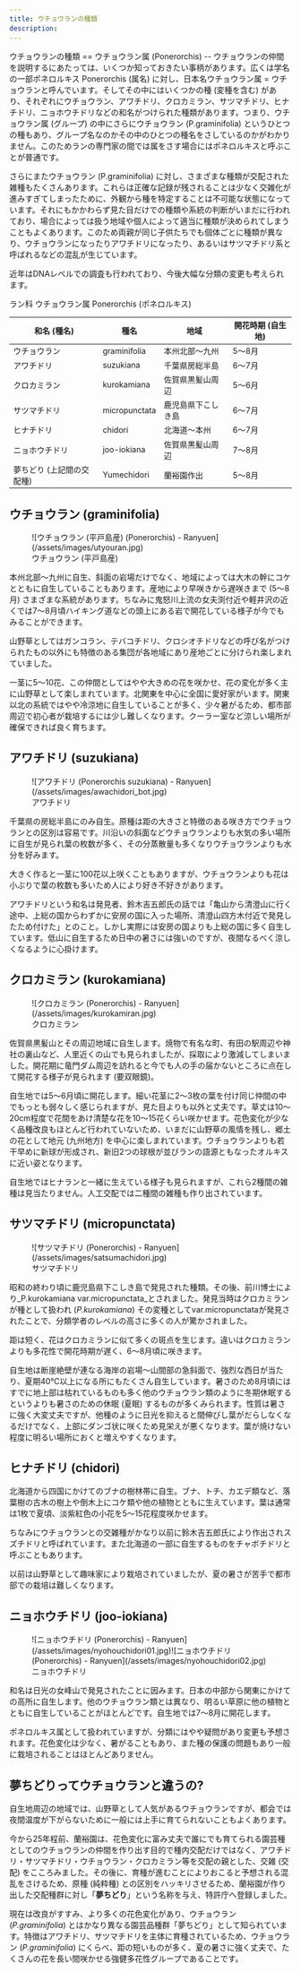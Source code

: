 ```yaml
---
title: ウチョウランの種類
description:
---
```

<link rel="stylesheet" href="/assets/stylesheets/ponerorchis.css" />
ウチョウランの種類
==
ウチョウラン属 (Ponerorchis)
--
ウチョウランの仲間を説明するにあたっては、いくつか知っておきたい事柄があります。広くは学名の一部ポネロルキス Ponerorchis (属名) に対し、日本名ウチョウラン属 = ウチョウランと呼んでいます。そしてその中にはいくつかの種 (変種を含む) があり、それぞれにウチョウラン、アワチドリ、クロカミラン、サツマチドリ、ヒナチドリ、ニョホウチドリなどの和名がつけられた種類があります。つまり、ウチョウラン属 (グループ) の中にさらにウチョウラン (P.graminifolia) というひとつの種もあり、グループ名なのかその中のひとつの種名をさしているのかがわかりません。このためランの専門家の間では属をさす場合にはポネロルキスと呼ぶことが普通です。

さらにまたウチョウラン (P.graminifolia) に対し、さまざまな種類が交配された雑種もたくさんあります。これらは正確な記録が残されることは少なく交雑化が進みすぎてしまったために、外観から種を特定することは不可能な状態になっています。それにもかかわらず見た目だけでの種類や系統の判断がいまだに行われており、場合によっては扱う地域や個人によって適当に種類が決められてしまうこともよくあります。このため両親が同じ子供たちでも個体ごとに種類が異なり、ウチョウランになったりアワチドリになったり、あるいはサツマチドリ系と呼ばれるなどの混乱が生じています。

近年はDNAレベルでの調査も行われており、今後大幅な分類の変更も考えられます。

ラン科 ウチョウラン属 Ponerorchis (ポネロルキス)

|和名 (種名)              |種名         |地域              |開花時期 (自生地)|
|-------------------------|-------------|------------------|-----------------|
|ウチョウラン              |graminifolia |本州北部～九州    |5～8月           |
|アワチドリ               |suzukiana    |千葉県房総半島    |6～7月           |
|クロカミラン             |kurokamiana  |佐賀県黒髪山周辺  |5～6月           |
|サツマチドリ             |micropunctata|鹿児島県下こしき島|6～7月           |
|ヒナチドリ               |chidori      |北海道～本州      |6～7月           |
|ニョホウチドリ           |joo-iokiana  |佐賀県黒髪山周辺  |7～8月           |
|夢ちどり (上記間の交配種)|Yumechidori  |蘭裕園作出        |5～8月           |

ウチョウラン (graminifolia)
--
<figure>
  ![ウチョウラン (平戸島産) (Ponerorchis) - Ranyuen](/assets/images/utyouran.jpg)
  <figcaption>ウチョウラン (平戸島産)</figcaption>
</figure>

本州北部～九州に自生、斜面の岩場だけでなく、地域によっては大木の幹にコケとともに自生していることもあります。産地により早咲きから遅咲きまで (5～8月) さまざまな系統があります。ちなみに鬼怒川上流の女夫渕付近や軽井沢の近くでは7～8月頃ハイキング道などの頭上にある岩で開花している様子が今でもみることができます。

山野草としてはガンコラン、テバコチドリ、クロシオチドリなどの呼び名がつけられたもの以外にも特徴のある集団が各地域にあり産地ごとに分けられ楽しまれていました。

一茎に5～10花、この仲間としてはやや大きめの花を咲かせ、花の変化が多く主に山野草として楽しまれています。北関東を中心に全国に愛好家がいます。関東以北の系統ではやや冷涼地に自生していることが多く、少々暑がるため、都市部周辺で初心者が栽培するには少し難しくなります。クーラー室など涼しい場所が確保できれば良く育ちます。

アワチドリ (suzukiana)
--
<figure>
  ![アワチドリ (Ponerorchis suzukiana) - Ranyuen](/assets/images/awachidori_bot.jpg)
  <figcaption>アワチドリ</figcaption>
</figure>

千葉県の房総半島にのみ自生。原種は距の大きさと特徴のある咲き方でウチョウランとの区別は容易です。川沿いの斜面などウチョウランよりも水気の多い場所に自生が見られ葉の枚数が多く、その分蒸散量も多くなりウチョウランよりも水分を好みます。

大きく作ると一茎に100花以上咲くこともありますが、ウチョウランよりも花は小ぶりで葉の枚数も多いため人により好き不好きがあります。

アワチドリという和名は発見者、鈴木吉五郎氏の話では「亀山から清澄山に行く途中、上総の国からわずかに安房の国に入った場所、清澄山四方木付近で発見したため付けた」とのこと。しかし実際には安房の国よりも上総の国に多く自生しています。低山に自生するため日中の暑さには強いのですが、夜間なるべく涼しくなるように心掛けます。

クロカミラン (kurokamiana)
--
<figure>
  ![クロカミラン (Ponerorchis) - Ranyuen](/assets/images/kurokamiran.jpg)
  <figcaption>クロカミラン</figcaption>
</figure>

佐賀県黒髪山とその周辺地域に自生します。焼物で有名な町、有田の駅周辺や神社の裏山など、人里近くの山でも見られましたが、採取により激減してしまいました。開花期に竜門ダム周辺を訪れると今でも人の手の届かないところに点在して開花する様子が見られます (要双眼鏡)。

自生地では5～6月頃に開花します。細い花茎に2～3枚の葉を付け同じ仲間の中でもっとも弱々しく感じられますが、見た目よりも以外と丈夫です。草丈は10～20cm程度で花間をあけ清楚な花を10～15花くらい咲かせます。花色変化が少なく品種改良もほとんど行われていないため、いまだに山野草の風情を残し、郷土の花として地元 (九州地方) を中心に楽しまれています。ウチョウランよりも若干早めに新球が形成され、新旧2つの球根が並びランの語源ともなったオルキスに近い姿となります。

自生地ではヒナランと一緒に生えている様子も見られますが、これら2種間の雑種は見当たりません。人工交配では二種間の雑種も作り出されています。

サツマチドリ (micropunctata)
--
<figure>
  ![サツマチドリ (Ponerorchis) - Ranyuen](/assets/images/satsumachidori.jpg)
  <figcaption>サツマチドリ</figcaption>
</figure>

昭和の終わり頃に鹿児島県下こしき島で発見された種類。その後、前川博士により_P.kurokamiana var.micropunctata_とされました。発見当時はクロカミランが種として扱われ (_P.kurokamiana_) その変種としてvar.micropunctataが発見されたことで、分類学者のレベルの高さに多くの人が驚かされました。

距は短く、花はクロカミランに似て多くの斑点を生じます。違いはクロカミランよりも多花性で開花時期が遅く、6～8月頃に咲きます。

自生地は断崖絶壁が連なる海岸の岩場～山間部の急斜面で、強烈な西日が当たり、夏期40℃以上になる所にもたくさん自生しています。暑さのため8月頃にはすでに地上部は枯れているものも多く他のウチョウラン類のように冬期休眠するというよりも暑さのための休眠 (夏眠) するものが多くみられます。性質は暑さに強く大変丈夫ですが、他種のように日光を抑えると間伸びし葉がだらしなくなるだけでなく、上部にダンゴ状に咲くため見栄えが悪くなります。葉が焼けない程度に明るい場所におくと増えやすくなります。

ヒナチドリ (chidori)
--
北海道から四国にかけてのブナの樹林帯に自生。ブナ、トチ、カエデ類など、落葉樹の古木の樹上や倒木上にコケ類や他の植物とともに生えています。葉は通常は1枚で夏頃、淡紫紅色の小花を5～15花程度咲かせます。

ちなみにウチョウランとの交雑種がかなり以前に鈴木吉五郎氏により作出されスズチドリと呼ばれています。また北海道の一部に自生するものをチャボチドリと呼ぶこともあります。

以前は山野草として趣味家により栽培されていましたが、夏の暑さが苦手で都市部での栽培は難しくなります。

ニョホウチドリ (joo-iokiana)
--
<figure>
  ![ニョホウチドリ (Ponerorchis) - Ranyuen](/assets/images/nyohouchidori01.jpg)![ニョホウチドリ (Ponerorchis) - Ranyuen](/assets/images/nyohouchidori02.jpg)
  <figcaption>ニョホウチドリ</figcaption>
</figure>

和名は日光の女峰山で発見されたことに因みます。日本の中部から関東にかけての高所に自生します。他のウチョウラン類とは異なり、明るい草原に他の植物とともに自生していることがほとんどです。自生地では7～8月に開花します。

ポネロルキス属として扱われていますが、分類にはやや疑問があり変更も予想されます。花色変化は少なく、暑がることもあり、また種の保護の問題もあり一般に栽培されることはほとんどありません。

夢ちどりってウチョウランと違うの?
--
自生地周辺の地域では、山野草として人気があるウチョウランですが、都会では夜間温度が下がらないために一般には上手に育てられないこともよくあります。

今から25年程前、蘭裕園は、花色変化に富み丈夫で誰にでも育てられる園芸種としてのウチョウランの仲間を作り出す目的で種内交配だけではなく、アワチドリ・サツマチドリ・ウチョウラン・クロカミラン等を交配の親とした、交雑 (交配) をこころみました。その後に、育種が進むことによりおこると予想される混乱をさけるため、原種 (純粋種) との区別をハッキリさせるため、蘭裕園が作り出した交配種群に対し「**夢ちどり**」という名称を与え、特許庁へ登録しました。

現在は改良がすすみ、より多くの花色変化があり、ウチョウラン (_P.graminifolia_) とはかなり異なる園芸品種群「夢ちどり」として知られています。特徴はアワチドリ、サツマチドリを主体に育種されているため、ウチョウラン (_P.graminifolia_) にくらべ、距の短いものが多く、夏の暑さに強く丈夫で、たくさんの花を長い間咲かせる強健多花性グループであることです。
